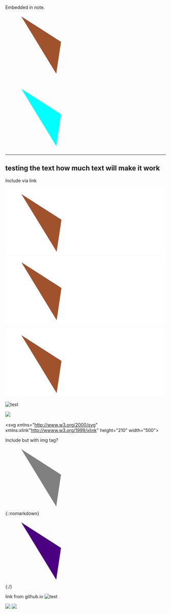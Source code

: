 
Embedded in note.
<svg height="210" width="500">
	<polygon points="50,20 175,100 160,200"
	style="fill : sienna" />
	</svg>

<svg height="210" width="500">
	<polygon points="50,20 175,100 160,200"
	style="fill : aqua" />
	</svg>


---
testing the text how much text will make it work
----

Include via link

![test](./test_svg_triangle.svg)
<img src="./test_svg_triangle.svg">

![testing](<./test_svg_triangle.svg>)

![test](./test_svg_triangle2.svg)

<img src="./test_svg_triangle2.svg">

<svg xmlns="http://www.w3.org/2000/svg" xmlns:xlink"http://wwww.w3.org/1999/xlink"  height="210" width="500">
	<polygon points="50,20 175,100 160,200"
	style="fill : aqua" />
	</svg>


Include but with img tag?
<img><svg height="210" width="500">
	<polygon points="50,20 175,100 160,200"
	style="fill : gray" />
	</svg>
{::nomarkdown}
<svg height="210" width="500">
	<polygon points="50,20 175,100 160,200"
	style="fill : indigo" />
	</svg>
	{:/}
	
link from github.io
![test](https://ahc-youngblood.github.io/modern-notes/test_svg_triangle.svg)

<img src="https://ahc-youngblood.github.io/modern-notes/test_svg_triangle.svg">

<img src="https://raw.githubusercontent.com/physicsfoodsleep/test-public/master/test_svg_triangle2.svg">